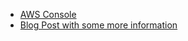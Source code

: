 * [AWS Console](https://console.aws.amazon.com)
* [Blog Post with some more information](https://aws.amazon.com/blogs/big-data/harmonize-query-and-visualize-data-from-various-providers-using-aws-glue-amazon-athena-and-amazon-quicksight/)